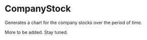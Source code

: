  # CompanyStock

 Generates a chart for the company stocks over the period of time.

 More to be added. Stay tuned.

